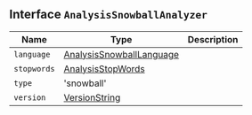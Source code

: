 ## Interface `AnalysisSnowballAnalyzer`

| Name | Type | Description |
| - | - | - |
| `language` | [AnalysisSnowballLanguage](./AnalysisSnowballLanguage.md) | &nbsp; |
| `stopwords` | [AnalysisStopWords](./AnalysisStopWords.md) | &nbsp; |
| `type` | 'snowball' | &nbsp; |
| `version` | [VersionString](./VersionString.md) | &nbsp; |

